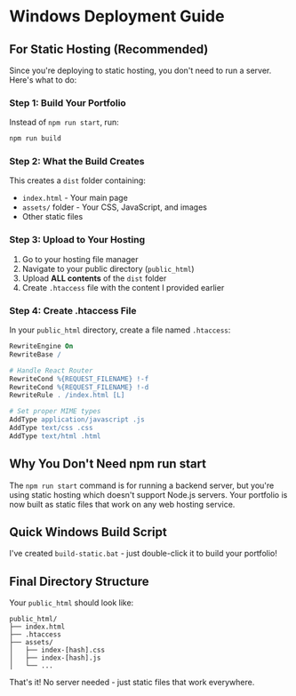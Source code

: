 # Windows Deployment Guide

## For Static Hosting (Recommended)

Since you're deploying to static hosting, you don't need to run a server. Here's what to do:

### Step 1: Build Your Portfolio
Instead of `npm run start`, run:
```cmd
npm run build
```

### Step 2: What the Build Creates
This creates a `dist` folder containing:
- `index.html` - Your main page
- `assets/` folder - Your CSS, JavaScript, and images
- Other static files

### Step 3: Upload to Your Hosting
1. Go to your hosting file manager
2. Navigate to your public directory (`public_html`)
3. Upload **ALL contents** of the `dist` folder
4. Create `.htaccess` file with the content I provided earlier

### Step 4: Create .htaccess File
In your `public_html` directory, create a file named `.htaccess`:
```apache
RewriteEngine On
RewriteBase /

# Handle React Router
RewriteCond %{REQUEST_FILENAME} !-f
RewriteCond %{REQUEST_FILENAME} !-d
RewriteRule . /index.html [L]

# Set proper MIME types
AddType application/javascript .js
AddType text/css .css
AddType text/html .html
```

## Why You Don't Need npm run start

The `npm run start` command is for running a backend server, but you're using static hosting which doesn't support Node.js servers. Your portfolio is now built as static files that work on any web hosting service.

## Quick Windows Build Script

I've created `build-static.bat` - just double-click it to build your portfolio!

## Final Directory Structure
Your `public_html` should look like:
```
public_html/
├── index.html
├── .htaccess
├── assets/
│   ├── index-[hash].css
│   ├── index-[hash].js
│   └── ...
```

That's it! No server needed - just static files that work everywhere.